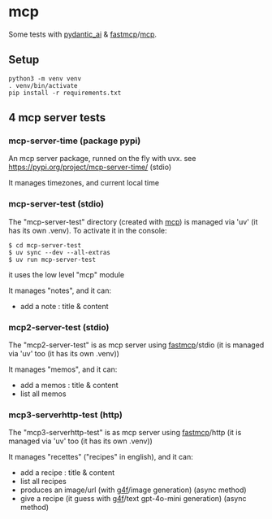 # mcp

Some tests with [pydantic_ai][1] & [fastmcp][2]/[mcp][4].

## Setup

    python3 -m venv venv
    . venv/bin/activate
    pip install -r requirements.txt

## 4 mcp server tests

### mcp-server-time (package pypi)

An mcp server package, runned on the fly with uvx. see https://pypi.org/project/mcp-server-time/ (stdio)

It manages timezones, and current local time


### mcp-server-test (stdio)

The "mcp-server-test" directory (created with [mcp][4]) is managed via 'uv' (it has its own .venv). To activate it in the console:

    $ cd mcp-server-test
    $ uv sync --dev --all-extras
    $ uv run mcp-server-test

it uses the low level "mcp" module

It manages "notes", and it can:

- add a note : title & content


### mcp2-server-test (stdio)

The "mcp2-server-test" is as mcp server using [fastmcp][2]/stdio (it is managed via 'uv' too (it has its own .venv))

It manages "memos", and it can:

- add a memos : title & content
- list all memos

### mcp3-serverhttp-test (http)

The "mcp3-serverhttp-test" is as mcp server using [fastmcp][2]/http (it is managed via 'uv' too (it has its own .venv))

It manages "recettes" ("recipes" in english), and it can:

- add a recipe : title & content
- list all recipes
- produces an image/url (with [g4f][3]/image generation) (async method)
- give a recipe (it guess with [g4f][3]/text gpt-4o-mini generation) (async method)



[1]: https://ai.pydantic.dev/mcp/
[2]: https://gofastmcp.com/getting-started/welcome
[3]: https://github.com/xtekky/gpt4free?tab=readme-ov-file
[4]: https://github.com/modelcontextprotocol/create-python-server?tab=readme-ov-file